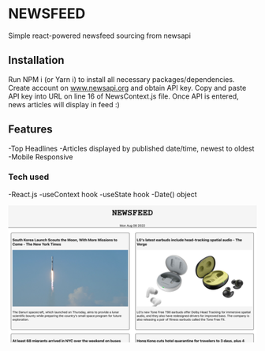 # NEWSFEED

Simple react-powered newsfeed sourcing from newsapi 


## Installation

Run NPM i (or Yarn i) to install all necessary packages/dependencies. Create account on www.newsapi.org and obtain API key. Copy and paste API key into URL on line 16 of NewsContext.js file. Once API is entered, news articles will display in feed :)

## Features
-Top Headlines
-Articles displayed by published date/time, newest to oldest
-Mobile Responsive

### Tech used
-React.js
-useContext hook 
-useState hook
-Date() object

![screenshot](screenshot.png)

